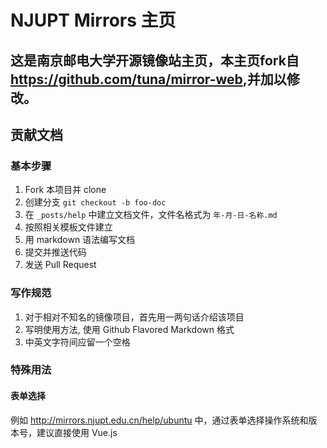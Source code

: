 # NJUPT Mirrors 主页

## 这是南京邮电大学开源镜像站主页，本主页fork自<https://github.com/tuna/mirror-web>,并加以修改。

## 贡献文档

### 基本步骤

1. Fork 本项目并 clone
2. 创建分支 `git checkout -b foo-doc`
3. 在 `_posts/help` 中建立文档文件，文件名格式为 `年-月-日-名称.md`
4. 按照相关模板文件建立
5. 用 markdown 语法编写文档
6. 提交并推送代码
7. 发送 Pull Request

### 写作规范

1. 对于相对不知名的镜像项目，首先用一两句话介绍该项目
2. 写明使用方法, 使用 Github Flavored Markdown 格式
3. 中英文字符间应留一个空格

### 特殊用法

#### 表单选择
例如 <http://mirrors.njupt.edu.cn/help/ubuntu> 中，通过表单选择操作系统和版本号，建议直接使用 Vue.js

